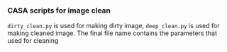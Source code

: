 ### CASA scripts for image clean

`dirty_clean.py` is used for making dirty image, `deep_clean.py` is used for making cleaned image. The final file name contains the parameters that used for cleaning
